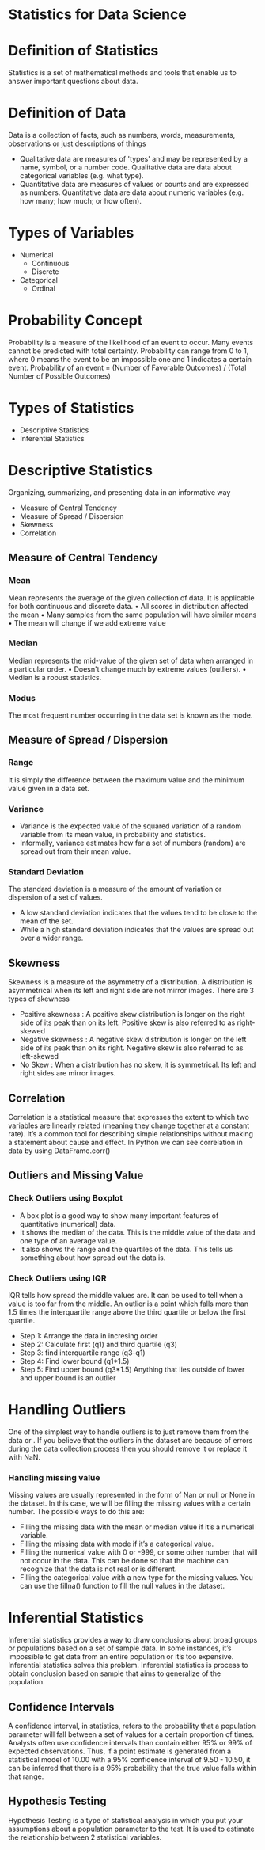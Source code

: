 # Statistics for Data Science
# Definition of Statistics
Statistics is a set of mathematical methods and tools that enable us to answer important questions about data.
# Definition of Data
Data is a collection of facts, such as numbers, words, measurements, observations or just descriptions of things
- Qualitative data are measures of 'types' and may be represented by a name, symbol, or a number code. Qualitative data are data about categorical variables (e.g. what type).
- Quantitative data are measures of values or counts and are expressed as numbers. Quantitative data are data about numeric variables (e.g. how many; how much; or how often).
# Types of Variables
- Numerical
  - Continuous
  - Discrete
- Categorical
  - Ordinal
# Probability Concept
Probability is a measure of the likelihood of an event to occur. Many events cannot be predicted with total certainty. Probability can range from 0 to 1, where 0 means the event to be an impossible one and 1 indicates a certain event.
Probability of an event = (Number of Favorable Outcomes) / (Total Number of Possible Outcomes)
# Types of Statistics
-	Descriptive Statistics
-	Inferential Statistics
# Descriptive Statistics
Organizing, summarizing, and presenting data in an informative way
-	Measure of Central Tendency
-	Measure of Spread / Dispersion
-	Skewness
-	Correlation
## Measure of Central Tendency
### Mean
Mean represents the average of the given collection of data. It is applicable for both continuous and discrete data.
•	All scores in distribution affected the mean
•	Many samples from the same population will have similar means
•	The mean will change if we add extreme value
### Median
Median represents the mid-value of the given set of data when arranged in a particular order.
•	Doesn't change much by extreme values (outliers).
•	Median is a robust statistics.
### Modus
The most frequent number occurring in the data set is known as the mode.
## Measure of Spread / Dispersion
### Range
It is simply the difference between the maximum value and the minimum value given in a data set.
### Variance
-	Variance is the expected value of the squared variation of a random variable from its mean value, in probability and statistics.
-	Informally, variance estimates how far a set of numbers (random) are spread out from their mean value.
### Standard Deviation
The standard deviation is a measure of the amount of variation or dispersion of a set of values.
-	A low standard deviation indicates that the values tend to be close to the mean of the set.
-	While a high standard deviation indicates that the values are spread out over a wider range.
## Skewness
Skewness is a measure of the asymmetry of a distribution. A distribution is asymmetrical when its left and right side are not mirror images.
There are 3 types of skewness
- Positive skewness : A positive skew distribution is longer on the right side of its peak than on its left. Positive skew is also referred to as right-skewed
- Negative skewness : A negative skew distribution is longer on the left side of its peak than on its right. Negative skew is also referred to as left-skewed
- No Skew : When a distribution has no skew, it is symmetrical. Its left and right sides are mirror images.
## Correlation
Correlation is a statistical measure that expresses the extent to which two variables are linearly related (meaning they change together at a constant rate). It’s a common tool for describing simple relationships without making a statement about cause and effect.
In Python we can see correlation in data by using DataFrame.corr()

## Outliers and Missing Value
### Check Outliers using Boxplot
- A box plot is a good way to show many important features of quantitative (numerical) data.
- It shows the median of the data. This is the middle value of the data and one type of an average value.
- It also shows the range and the quartiles of the data. This tells us something about how spread out the data is.

### Check Outliers using IQR
IQR tells how spread the middle values are. It can be used to tell when a value is too far from the middle. 
An outlier is a point which falls more than 1.5 times the interquartile range above the third quartile or below the first quartile. 
- Step 1: Arrange the data in incresing order
- Step 2: Calculate first (q1) and third quartile (q3) 
- Step 3: find interquartile range (q3-q1)
- Step 4: Find lower bound (q1*1.5)
- Step 5: Find upper bound (q3*1.5)
Anything that lies outside of lower and upper bound is an outlier

# Handling Outliers
One of the simplest way to handle outliers is to just remove them from the data or . If you believe that the outliers in the dataset are because of errors during the data collection process then you should remove it or replace it with NaN.

### Handling missing value
Missing values are usually represented in the form of Nan or null or None in the dataset.
In this case, we will be filling the missing values with a certain number. The possible ways to do this are:
- Filling the missing data with the mean or median value if it’s a numerical variable.
- Filling the missing data with mode if it’s a categorical value.
- Filling the numerical value with 0 or -999, or some other number that will not occur in the data. This can be done so that the machine can recognize that the data is not real or is different.
- Filling the categorical value with a new type for the missing values.
You can use the fillna() function to fill the null values in the dataset.

# Inferential Statistics
Inferential statistics provides a way to draw conclusions about broad groups or populations based on a set of sample data. In some instances, it’s impossible to get data from an entire population or it’s too expensive. Inferential statistics solves this problem.
Inferential statistics is process to obtain conclusion based on sample that aims to generalize of the population.

## Confidence Intervals
A confidence interval, in statistics, refers to the probability that a population parameter will fall between a set of values for a certain proportion of times. Analysts often use confidence intervals than contain either 95% or 99% of expected observations. Thus, if a point estimate is generated from a statistical model of 10.00 with a 95% confidence interval of 9.50 - 10.50, it can be inferred that there is a 95% probability that the true value falls within that range.

## Hypothesis Testing
Hypothesis Testing is a type of statistical analysis in which you put your assumptions about a population parameter to the test. It is used to estimate the relationship between 2 statistical variables.
